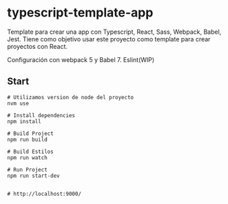 # typescript-template-app


Template para crear una app con Typescript, React, Sass, Webpack, Babel, Jest. Tiene como objetivo usar este proyecto como template para crear proyectos con React.

Configuración con webpack 5 y Babel 7. Eslint(WIP)

## Start

```
# Utilizamos version de node del proyecto
nvm use

# Install dependencies
npm install

# Build Project
npm run build

# Build Estilos
npm run watch

# Run Project
npm run start-dev


# http://localhost:9000/



